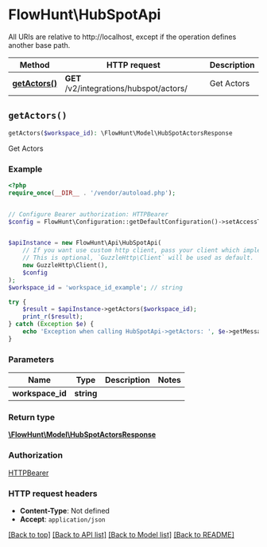 # FlowHunt\HubSpotApi

All URIs are relative to http://localhost, except if the operation defines another base path.

| Method | HTTP request | Description |
| ------------- | ------------- | ------------- |
| [**getActors()**](HubSpotApi.md#getActors) | **GET** /v2/integrations/hubspot/actors/ | Get Actors |


## `getActors()`

```php
getActors($workspace_id): \FlowHunt\Model\HubSpotActorsResponse
```

Get Actors

### Example

```php
<?php
require_once(__DIR__ . '/vendor/autoload.php');


// Configure Bearer authorization: HTTPBearer
$config = FlowHunt\Configuration::getDefaultConfiguration()->setAccessToken('YOUR_ACCESS_TOKEN');


$apiInstance = new FlowHunt\Api\HubSpotApi(
    // If you want use custom http client, pass your client which implements `GuzzleHttp\ClientInterface`.
    // This is optional, `GuzzleHttp\Client` will be used as default.
    new GuzzleHttp\Client(),
    $config
);
$workspace_id = 'workspace_id_example'; // string

try {
    $result = $apiInstance->getActors($workspace_id);
    print_r($result);
} catch (Exception $e) {
    echo 'Exception when calling HubSpotApi->getActors: ', $e->getMessage(), PHP_EOL;
}
```

### Parameters

| Name | Type | Description  | Notes |
| ------------- | ------------- | ------------- | ------------- |
| **workspace_id** | **string**|  | |

### Return type

[**\FlowHunt\Model\HubSpotActorsResponse**](../Model/HubSpotActorsResponse.md)

### Authorization

[HTTPBearer](../../README.md#HTTPBearer)

### HTTP request headers

- **Content-Type**: Not defined
- **Accept**: `application/json`

[[Back to top]](#) [[Back to API list]](../../README.md#endpoints)
[[Back to Model list]](../../README.md#models)
[[Back to README]](../../README.md)
